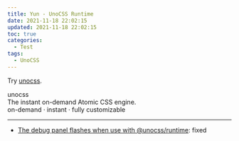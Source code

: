 ```yaml
---
title: Yun - UnoCSS Runtime
date: 2021-11-18 22:02:15
updated: 2021-11-18 22:02:15
toc: true
categories:
  - Test
tags:
  - UnoCSS
---
```


Try [unocss](https://github.com/antfu/unocss).

<div h-full text-center flex select-none all:transition-400>
  <div ma>
    <div text-5xl fw100 animate-bounce animate-count-infinite animate-1s>
      unocss
    </div>
    <div op30 text-lg fw300 m1>
      The instant on-demand Atomic CSS engine.
    </div>
    <div m2 flex justify-center text-2xl op30 hover="op80">
      <a
        i-carbon-logo-github
        text-inherit
        href="https://github.com/antfu/unocss"
        target="_blank"
      ></a>
    </div>
  </div>
</div>
<div absolute bottom-5 right-0 left-0 text-center op30 fw300>
  on-demand · instant · fully customizable
</div>

---

- [The debug panel flashes when use with @unocss/runtime](https://github.com/antfu/unocss/issues/135): fixed
